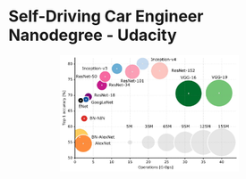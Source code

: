 # Self-Driving Car Engineer Nanodegree - Udacity 

<p align="center">
  <img src="acc_vs_net_vs_ops.jpg" alt="CNN Architectures" width="320"/>
</p>
